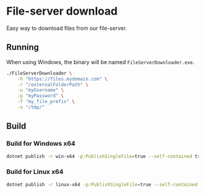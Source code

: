 # File-server download

Easy way to download files from our file-server.

## Running

When using Windows, the binary will be named `FileServerDownloader.exe`.

```sh
./FileServerDownloader \
    -h "https://files.mydomain.com" \
    -r "/externalFolderPath" \
    -u "myUsername" \
    -p "myPassword" \
    -f "my_file_prefix" \
    -o "/tmp/"
```

## Build

### Build for Windows x64

```sh
dotnet publish -r win-x64 -p:PublishSingleFile=true --self-contained true -o ./out
```

### Build for Linux x64

```sh
dotnet publish -r linux-x64 -p:PublishSingleFile=true --self-contained true -o ./out
```
